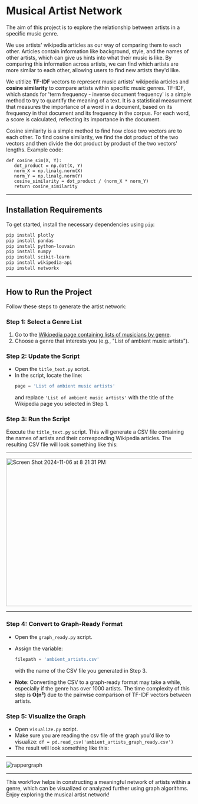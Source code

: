 
# Musical Artist Network

The aim of this project is to explore the relationship between artists in a specific music genre.

We use artists' wikipedia articles as our way of comparing them to each other. Articles contain information like background, style, and the names of other artists, which can give us hints into what their music is like. By comparing this information across artists, we can find which artists are more similar to each other, allowing users to find new artists they'd like.

We utitlize **TF-IDF** vectors to represent music artists' wikipedia articles and **cosine similarity** to compare artists within specific music genres. TF-IDF, which stands for 'term frequency - inverse document frequency' is a simple method to try to quantify the meaning of a text. It is a statistical measurment that measures the importance of a word in a document, based on its frequency in that document and its frequency in the corpus. For each word, a score is calculated, reflecting its importance in the document.

Cosine similarity is a simple method to find how close two vectors are to each other. To find cosine similarity, we find the dot product of the two vectors and then divide the dot product by product of the two vectors' lengths.
 Example code: 
 ```
def cosine_sim(X, Y):
    dot_product = np.dot(X, Y)
    norm_X = np.linalg.norm(X)
    norm_Y = np.linalg.norm(Y)
    cosine_similarity = dot_product / (norm_X * norm_Y)
    return cosine_similarity
```

---

## Installation Requirements

To get started, install the necessary dependencies using `pip`:

```bash
pip install plotly
pip install pandas
pip install python-louvain
pip install numpy
pip install scikit-learn
pip install wikipedia-api
pip install networkx
```

---

## How to Run the Project

Follow these steps to generate the artist network:

### Step 1: Select a Genre List

1. Go to the [Wikipedia page containing lists of musicians by genre](https://en.wikipedia.org/wiki/Category:Lists_of_musicians_by_genre).
2. Choose a genre that interests you (e.g., "List of ambient music artists").

### Step 2: Update the Script

- Open the `title_text.py` script.
- In the script, locate the line:
  ```python
  page = 'List of ambient music artists'
  ```
  and replace `'List of ambient music artists'` with the title of the Wikipedia page you selected in Step 1.

### Step 3: Run the Script

Execute the `title_text.py` script. This will generate a CSV file containing the names of artists and their corresponding Wikipedia articles. The resulting CSV file will look something like this:

---


  <img width="550" height="400" alt="Screen Shot 2024-11-06 at 8 21 31 PM" src="https://github.com/user-attachments/assets/2992f975-4485-48aa-8533-bb86fdd2bc69">


---

### Step 4: Convert to Graph-Ready Format

- Open the `graph_ready.py` script.
- Assign the variable:
  ```python
  filepath = 'ambient_artists.csv'
  ```
  with the name of the CSV file you generated in Step 3.
  
- **Note**: Converting the CSV to a graph-ready format may take a while, especially if the genre has over 1000 artists. The time complexity of this step is **O(n²)** due to the pairwise comparison of TF-IDF vectors between artists.


### Step 5: Visualize the Graph
- Open `visualize.py` script.
- Make sure you are reading the csv file of the graph you'd like to visualize:
  ```df = pd.read_csv('ambient_artists_graph_ready.csv')```
- The result will look something like this:
---
  ![rappergraph](https://github.com/user-attachments/assets/5f0bbb69-9caf-45e9-ad18-4f279bf98d0e)

---

This workflow helps in constructing a meaningful network of artists within a genre, which can be visualized or analyzed further using graph algorithms. Enjoy exploring the musical artist network!
